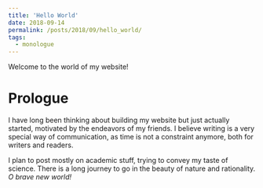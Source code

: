 ```yaml
---
title: 'Hello World'
date: 2018-09-14
permalink: /posts/2018/09/hello_world/
tags:
  - monologue
---
```


Welcome to the world of my website!

# Prologue

I have long been thinking about building my website but just actually started, motivated by the endeavors of my friends. I believe writing is a very special way of communication, as time is not a constraint anymore, both for writers and readers. 

I plan to post mostly on academic stuff, trying to convey my taste of science. There is a long journey to go in the beauty of nature and rationality. *O brave new world!* 